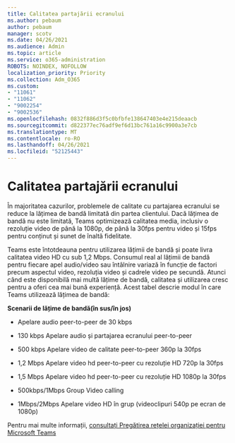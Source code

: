 ```yaml
---
title: Calitatea partajării ecranului
ms.author: pebaum
author: pebaum
manager: scotv
ms.date: 04/26/2021
ms.audience: Admin
ms.topic: article
ms.service: o365-administration
ROBOTS: NOINDEX, NOFOLLOW
localization_priority: Priority
ms.collection: Adm_O365
ms.custom:
- "11061"
- "11062"
- "9002254"
- "9002536"
ms.openlocfilehash: 0832f886d3f5c0bfbfe138647403e4e215deaacb
ms.sourcegitcommit: d822377ec76adf9ef6d13bc761a16c9900a3e7cb
ms.translationtype: MT
ms.contentlocale: ro-RO
ms.lasthandoff: 04/26/2021
ms.locfileid: "52125443"
---
```

# <a name="screen-sharing-quality"></a>Calitatea partajării ecranului

În majoritatea cazurilor, problemele de calitate cu partajarea ecranului se reduce la lățimea de bandă limitată din partea clientului.  Dacă lățimea de bandă nu este limitată, Teams optimizează calitatea media, inclusiv o rezoluție video de până la 1080p, de până la 30fps pentru video și 15fps pentru conținut și sunet de înaltă fidelitate.

Teams este întotdeauna pentru utilizarea lățimii de bandă și poate livra calitatea video HD cu sub 1,2 Mbps. Consumul real al lățimii de bandă pentru fiecare apel audio/video sau întâlnire variază în funcție de factori precum aspectul video, rezoluția video și cadrele video pe secundă. Atunci când este disponibilă mai multă lățime de bandă, calitatea și utilizarea cresc pentru a oferi cea mai bună experiență. Acest tabel descrie modul în care Teams utilizează lățimea de bandă:

**Scenarii de lățime de bandă(în sus/în jos)**

- Apelare audio peer-to-peer de 30 kbps

- 130 kbps Apelare audio și partajarea ecranului peer-to-peer

- 500 kbps Apelare video de calitate peer-to-peer 360p la 30fps

- 1,2 Mbps Apelare video hd peer-to-peer cu rezoluție HD 720p la 30fps

- 1,5 Mbps Apelare video hd peer-to-peer cu rezoluție HD 1080p la 30fps

- 500kbps/1Mbps Group Video calling

- 1Mbps/2Mbps Apelare video HD în grup (videoclipuri 540p pe ecran de 1080p)

Pentru mai multe informații, [consultați Pregătirea rețelei organizației pentru Microsoft Teams](https://docs.microsoft.com/microsoftteams/prepare-network#bandwidth-requirements)